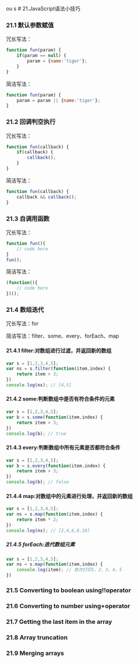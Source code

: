 ou s # 21.JavaScript语法小技巧

### 21.1 默认参数赋值

冗长写法：
```JavaScript
function fun(param) {
    if(param == null) {
        param = {name:'tiger'};
    }
}
```
简洁写法：
```JavaScript
function fun(param) {
    param = param || {name:'tiger'};
}
```

### 21.2 回调判空执行

冗长写法：
```JavaScript
function fun(callback) {
    if(callback) {
        callback();
    }
}
```

简洁写法：

```JavaScript
function fun(callback) {
    callback && callback();
}
```

### 21.3 自调用函数

冗长写法：

```JavaScript
function fun(){
    // code here
}
fun();
```

简洁写法：

```JavaScript
(function(){
    // code here
})();
```

### 21.4 数组迭代

冗长写法：for

简洁写法：filter、some、every、forEach、map

#### 21.4.1 filter:对数组进行过滤，并返回新的数组

```JavaScript
var s = [1,2,3,4,5];
var ns = s.filter(function(item,index) {
	return item > 3;
})
console.log(ns); // [4,5]
```

#### 21.4.2 some:判断数组中是否有符合条件的元素

```JavaScript
var s = [1,2,3,4,5];
var b = s.some(function(item,index) {
	return item > 3;
})
console.log(b); // true
```

#### 21.4.3 every:判断数组中所有元素是否都符合条件

```JavaScript
var s = [1,2,3,4,5];
var b = s.every(function(item,index) {
	return item > 3;
})
console.log(b); // false
```

#### 21.4.4 map:对数组中的元素进行处理，并返回新的数组


```JavaScript
var s = [1,2,3,4,5];
var ns = s.map(function(item,index) {
	return item * 2;
})
console.log(ns); // [2,4,6,8,10]
```

##### 21.4.5 forEach:迭代数组元素

```JavaScript
var s = [1,2,3,4,5];
var ns = s.map(function(item,index) {
	console.log(item); // 依次打印1，2，3，4，5
})
```

### 21.5 Converting to boolean using!!operator

### 21.6 Converting to number using+operator

### 21.7 Getting the last item in the array

### 21.8 Array truncation

### 21.9 Merging arrays